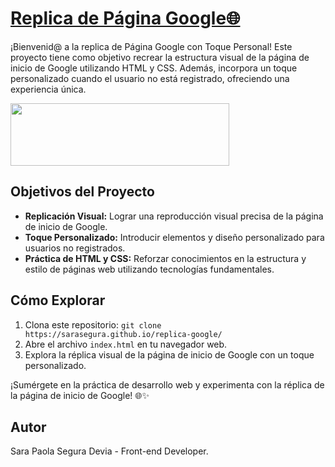 # [Replica de Página Google🌐 ](https://sarasegura.github.io/replica-google/)


¡Bienvenid@ a la replica de Página Google con Toque Personal! Este proyecto tiene como objetivo recrear la estructura visual de la página de inicio de Google utilizando HTML y CSS. Además, incorpora un toque personalizado cuando el usuario no está registrado, ofreciendo una experiencia única.

<img src="https://github.com/sarasegura/replica-google/assets/137323950/9b9072af-1953-4700-9429-4cda14bdb015" width="350" height="100" >

## Objetivos del Proyecto

- **Replicación Visual:** Lograr una reproducción visual precisa de la página de inicio de Google.
- **Toque Personalizado:** Introducir elementos y diseño personalizado para usuarios no registrados.
- **Práctica de HTML y CSS:** Reforzar conocimientos en la estructura y estilo de páginas web utilizando tecnologías fundamentales.

## Cómo Explorar

1. Clona este repositorio: `git clone https://sarasegura.github.io/replica-google/`
2. Abre el archivo `index.html` en tu navegador web.
3. Explora la réplica visual de la página de inicio de Google con un toque personalizado.

¡Sumérgete en la práctica de desarrollo web y experimenta con la réplica de la página de inicio de Google! 🌐✨

## Autor

Sara Paola Segura Devia - Front-end Developer.
